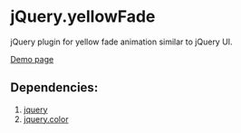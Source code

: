 # jQuery.yellowFade

jQuery plugin for yellow fade animation similar to jQuery UI.

<a href="http://morr.github.com/yellow_fade.html">Demo page</a>

## Dependencies:

1. <a href="https://github.com/jquery/jquery">jquery</a>
2. <a href="https://github.com/jquery/jquery-color">jquery.color</a>
